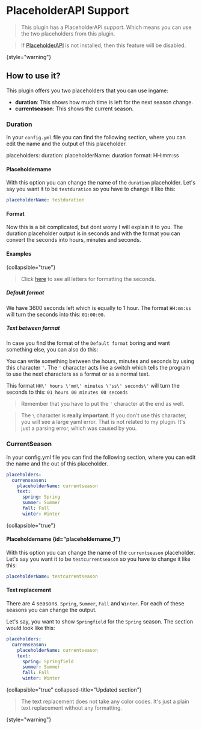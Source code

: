 # PlaceholderAPI Support

> This plugin has a PlaceholderAPI support. Which means you can use the two placeholders
> from this plugin.

> If [PlaceholderAPI](https://www.spigotmc.org/resources/6245) is not installed, then this feature will be disabled.

{style="warning"}

## How to use it?

This plugin offers you two placeholders that you can use ingame:
- **duration**: This shows how much time is left for the next season change.
- **currentseason**: This shows the current season.

### Duration

In your `config.yml` file you can find the following section, where you can edit the
name and the output of this placeholder.

<code-block ignore-vars="true" lang="yaml" collapsible="true" collapsed-title="duration section">
placeholders:
  duration:
    placeholderName: duration
    format: HH:mm:ss
</code-block>

#### Placeholdername

With this option you can change the name of the `duration` placeholder.
Let's say you want it to be `testduration` so you have to change it like this:
```yaml
placeholderName: testduration
```

#### Format

Now this is a bit complicated, but dont worry I will explain it to you.
The duration placeholder output is in seconds and with the format you can
convert the seconds into hours, minutes and seconds. 

#### Examples
{collapsible="true"}

> Click [here](https://help.gooddata.com/cloudconnect/manual/date-and-time-format.html#:~:text=Table%C2%A028.3.%C2%A0Date%20Format%20Pattern%20Syntax%20(Java)) to see all letters for formatting the seconds.

##### Default format

We have 3600 seconds left which is equally to 1 hour.
The format `HH:mm:ss` will turn the seconds into this: `01:00:00`.

##### Text between format

In case you find the format of the `Default format` boring and want something else, you can also do this:

You can write something between the hours, minutes and seconds by using this character `'`.
The `'` character acts like a switch which tells the program to use the next characters as a
format or as a normal text.

This format `HH\' hours \'mm\' minutes \'ss\' seconds\'` will turn the seconds to this: `01 hours 00 minutes 00 seconds`
> Remember that you have to put the `'` character at the end as well.

> The `\` character is **really important**. If you don't use this character, you will see a large yaml error.
> That is not related to my plugin. It's just a parsing error, which was caused by you.

### CurrentSeason

In your config.yml file you can find the following section, where you can edit the name and the out of this placeholder.

```yaml
placeholders:
  currenseason:
    placeholderName: currentseason
    text:
      spring: Spring
      summer: Summer
      fall: Fall
      winter: Winter
```
{collapsible="true"}

#### Placeholdername {id="placeholdername_1"}

With this option you can change the name of the `currentseason` placeholder.
Let's say you want it to be `testcurrentseason` so you have to change it like this:
```yaml
placeholderName: testcurrentseason
```

#### Text replacement

There are 4 seasons. `Spring`, `Summer`, `Fall` and `Winter`.
For each of these seasons you can change the output.

Let's say, you want to show `Springfield` for the `Spring` season.
The section would look like this:
```yaml
placeholders:
  currenseason:
    placeholderName: currentseason
    text:
      spring: Springfield
      summer: Summer
      fall: Fall
      winter: Winter
```
{collapsible="true" collapsed-title="Updated section"}

> The text replacement does not take any color codes. It's just a plain text replacement without any formatting.

{style="warning"}